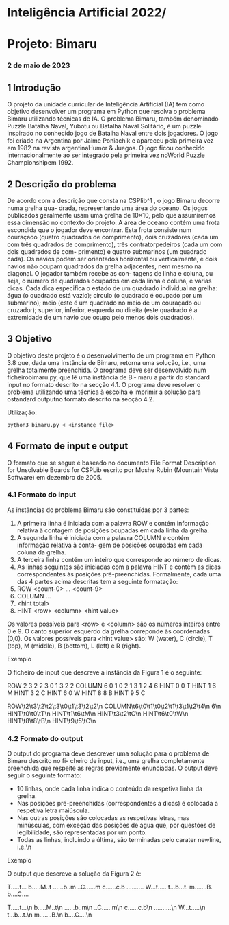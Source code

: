 # Inteligência Artificial 2022/

# Projeto: Bimaru

### 2 de maio de 2023

## 1 Introdução

O projeto da unidade curricular de Inteligência Artificial (IA) tem como objetivo desenvolver
um programa em Python que resolva o problema Bimaru utilizando técnicas de IA.
O problema Bimaru, também denominado Puzzle Batalha Naval, Yubotu ou Batalha Naval
Solitário, é um puzzle inspirado no conhecido jogo de Batalha Naval entre dois jogadores.
O jogo foi criado na Argentina por Jaime Poniachik e apareceu pela primeira vez em 1982 na
revista argentinaHumor & Juegos. O jogo ficou conhecido internacionalmente ao ser integrado
pela primeira vez noWorld Puzzle Championshipem 1992.

## 2 Descrição do problema

De acordo com a descrição que consta na CSPlib^1 , o jogo Bimaru decorre numa grelha qua-
drada, representando uma área do oceano. Os jogos publicados geralmente usam uma grelha
de 10×10, pelo que assumiremos essa dimensão no contexto do projeto.
A área de oceano contém uma frota escondida que o jogador deve encontrar. Esta frota
consiste num couraçado (quatro quadrados de comprimento), dois cruzadores (cada um com
três quadrados de comprimento), três contratorpedeiros (cada um com dois quadrados de com-
primento) e quatro submarinos (um quadrado cada).
Os navios podem ser orientados horizontal ou verticalmente, e dois navios não ocupam
quadrados da grelha adjacentes, nem mesmo na diagonal. O jogador também recebe as con-
tagens de linha e coluna, ou seja, o número de quadrados ocupados em cada linha e coluna,
e várias dicas. Cada dica especifica o estado de um quadrado individual na grelha: água (o
quadrado está vazio); círculo (o quadrado é ocupado por um submarino); meio (este é um
quadrado no meio de um couraçado ou cruzador); superior, inferior, esquerda ou direita (este
quadrado é a extremidade de um navio que ocupa pelo menos dois quadrados).

## 3 Objetivo

O objetivo deste projeto é o desenvolvimento de um programa em Python 3.8 que, dada uma
instância de Bimaru, retorna uma solução, i.e., uma grelha totalmente preenchida.
O programa deve ser desenvolvido num ficheirobimaru.py, que lê uma instância de Bi-
maru a partir do standard input no formato descrito na secção 4.1. O programa deve resolver
o problema utilizando uma técnica à escolha e imprimir a solução para ostandard outputno
formato descrito na secção 4.2.

Utilização:

```
python3 bimaru.py < <instance_file>
```
## 4 Formato de input e output

O formato que se segue é baseado no documento File Format Description for Unsolvable
Boards for CSPLib escrito por Moshe Rubin (Mountain Vista Software) em dezembro de 2005.

### 4.1 Formato do input

As instâncias do problema Bimaru são constituídas por 3 partes:

1. A primeira linha é iniciada com a palavra ROW e contém informação relativa à contagem
    de posições ocupadas em cada linha da grelha.
2. A segunda linha é iniciada com a palavra COLUMN e contém informação relativa à conta-
    gem de posições ocupadas em cada coluna da grelha.
3. A terceira linha contém um inteiro que corresponde ao número de dicas.
4. As linhas seguintes são iniciadas com a palavra HINT e contêm as dicas correspondentes
    às posições pré-preenchidas.
Formalmente, cada uma das 4 partes acima descritas tem a seguinte formatação:
1. ROW \<count-0\> ... \<count-9\>
2. COLUMN <count-0> ... <count-9>
3. \<hint total\>
4. HINT \<row\> \<column\> \<hint value\>

Os valores possíveis para \<row\> e \<column\> são os números inteiros entre 0 e 9. O canto
superior esquerdo da grelha correponde às coordenadas (0,0).
Os valores possíveis para \<hint value\> são: W (water), C (circle), T (top), M (middle),
B (bottom), L (left) e R (right).

Exemplo

O ficheiro de input que descreve a instância da Figura 1 é o seguinte:

ROW 2 3 2 2 3 0 1 3 2 2
COLUMN 6 0 1 0 2 1 3 1 2 4
6
HINT 0 0 T
HINT 1 6 M
HINT 3 2 C
HINT 6 0 W
HINT 8 8 B
HINT 9 5 C

ROW\t2\t3\t2\t2\t3\t0\t1\t3\t2\t2\n
COLUMN\t6\t0\t1\t0\t2\t1\t3\t1\t2\t4\n
6\n
HINT\t0\t0\tT\n
HINT\t1\t6\tM\n
HINT\t3\t2\tC\n
HINT\t6\t0\tW\n
HINT\t8\t8\tB\n
HINT\t9\t5\tC\n

### 4.2 Formato do output

O output do programa deve descrever uma solução para o problema de Bimaru descrito no fi-
cheiro de input, i.e., uma grelha completamente preenchida que respeite as regras previamente
enunciadas. O output deve seguir o seguinte formato:

- 10 linhas, onde cada linha indica o conteúdo da respetiva linha da grelha.
- Nas posições pré-preenchidas (correspondentes a dicas) é colocada a respetiva letra
    maiúscula.
- Nas outras posições são colocadas as respetivas letras, mas minúsculas, com exceção
    das posições de água que, por questões de legibilidade, são representadas por um ponto.
- Todas as linhas, incluindo a última, são terminadas pelo carater newline, i.e.\n


Exemplo

O output que descreve a solução da Figura 2 é:

T.....t...
b.....M..t
......b..m
..C......m
c......c.b
..........
W...t.....
t...b...t.
m.......B.
b....C....

T.....t...\n
b.....M..t\n
......b..m\n
..C......m\n
c......c.b\n
..........\n
W...t.....\n
t...b...t.\n
m.......B.\n
b....C....\n
